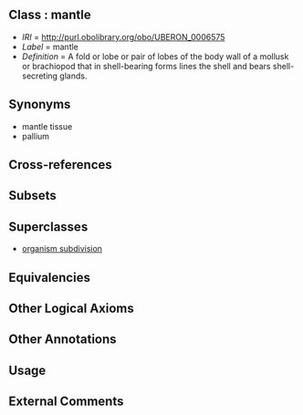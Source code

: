 
## Class : mantle

 * *IRI* = http://purl.obolibrary.org/obo/UBERON_0006575
 * *Label* = mantle
 * *Definition* = A fold or lobe or pair of lobes of the body wall of a mollusk or brachiopod that in shell-bearing forms lines the shell and bears shell-secreting glands.

## Synonyms

 * mantle tissue
 * pallium

## Cross-references


## Subsets


## Superclasses

 * [organism subdivision](../../UBERON/75/UBERON_0000475.md)

## Equivalencies


## Other Logical Axioms


## Other Annotations


## Usage


## External Comments


